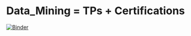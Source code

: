 # Data_Mining = TPs + Certifications

[![Binder](https://mybinder.org/badge_logo.svg)](https://mybinder.org/v2/gh/AhlemBrahmi/Data_Mining/main?labpath=https%3A%2F%2Fgithub.com%2FAhlemBrahmi%2FData_Mining%2Ftree%2Fmain%2FTP1%3A%2520Cleaning%2520Data)



